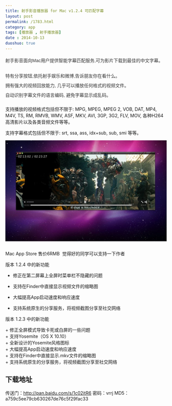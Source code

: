 ```yaml
---
title: 射手影音播放器 for Mac v1.2.4 可匹配字幕
layout: post
permalink: /1783.html
category: app
tags: [播放器 , 射手播放器]
date : 2014-10-13
duoshuo: true
---
```

<p style="margin: 0px 0px 18px; padding: 0px; color: #333333; font-family: 'Lucida Grande', 'Lucida Sans Unicode', Helvetica, Arial, Verdana, sans-serif; font-size: 14px; line-height: 30px;">
  射手影音面向Mac用户提供智能字幕匹配服务,可为影片下载到最佳的中文字幕。
</p>

<p style="margin: 0px 0px 18px; padding: 0px; color: #333333; font-family: 'Lucida Grande', 'Lucida Sans Unicode', Helvetica, Arial, Verdana, sans-serif; font-size: 14px; line-height: 30px;">
  特有分享按钮,依托射手娱乐和微博,告诉朋友你在看什么。<br /> 拥有强大的视频回放能力, 几乎可以播放任何格式的视频文件。<br /> 自动识别字幕文件的语言编码, 避免字幕显示成乱码。
</p>

支持播放的视频格式包括但不限于: MPG, MPEG, MPEG 2, VOB, DAT, MP4, M4V, TS, RM, RMVB, WMV, ASF, MKV, AVI, 3GP, 3G2, FLV, MOV, 各种H264高清影片以及各类音频文件等等。

支持字幕格式包括但不限于: srt, ssa, ass, idx+sub, sub, smi 等等。

<p style="margin: 0px 0px 18px; padding: 0px; color: #333333; font-family: 'Lucida Grande', 'Lucida Sans Unicode', Helvetica, Arial, Verdana, sans-serif; font-size: 14px; line-height: 30px;">
  <img src="/wp-content/uploads/sinapicv2-backup/1783-ww1-large-005V4vEUjw1env18s5aqlj30go0af0u7.jpg" alt="射手影音播放器 for Mac v1.2.3 可匹配字幕" />
</p>

Mac App Store 售价6RMB  觉得好的同学可以支持一下作者

版本 1.2.4 中的新功能

+ 修正在第二屏幕上全屏时菜单栏不隐藏的问题

+ 支持在Finder中直接显示视频文件的缩略图

+ 大幅提高App启动速度和响应速度

+ 支持系统原生的分享服务，将视频截图分享至社交网络

版本 1.2.3 中的新功能

<div align="left">
  + 修正全屏模式导致卡死或白屏的一些问题<br /> + 支持Yosemite（OS X 10.10）<br /> + 全新设计的Yosemite风格图标<br /> + 大幅提高App启动速度和响应速度<br /> + 支持在Finder中直接显示.mkv文件的缩略图<br /> + 支持系统原生的分享服务，将视频截图分享至社交网络
</div>

<div align="left">
</div>

## 下载地址


传送门：<http://pan.baidu.com/s/1c02itR6> 密码：vrrj
MD5：a759c5ee79cb630267de76c5f29fac33


